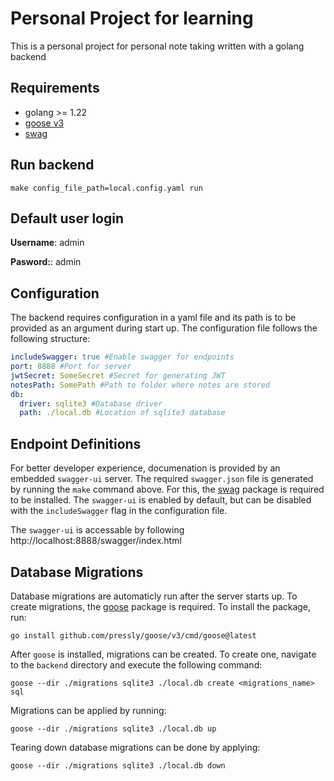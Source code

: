 # Personal Project for learning

This is a personal project for personal note taking written with a golang backend

## Requirements

* golang >= 1.22
* [goose v3](https://github.com/pressly/goose)
* [swag](https://github.com/swaggo/swag)

## Run backend

```shell
make config_file_path=local.config.yaml run
```

## Default user login

**Username**: admin

**Pasword:**: admin

## Configuration

The backend requires configuration in a yaml file and its path is to be provided as an argument during start up. The configuration file follows the following structure:

```yaml
includeSwagger: true #Enable swagger for endpoints
port: 8888 #Port for server
jwtSecret: SomeSecret #Secret for generating JWT
notesPath: SomePath #Path to folder where notes are stored
db:
  driver: sqlite3 #Database driver
  path: ./local.db #Location of sqlite3 database
```

## Endpoint Definitions
For better developer experience, documenation is provided by an embedded `swagger-ui` server. The required `swagger.json` file is generated by running the `make` command above. For this, the [swag](https://github.com/swaggo/swag) package is required to be installed. The `swagger-ui` is enabled by default, but can be disabled with the `includeSwagger` flag in the configuration file.

The `swagger-ui` is accessable by following http://localhost:8888/swagger/index.html

## Database Migrations

Database migrations are automaticly run after the server starts up. To create migrations, the [goose](https://github.com/pressly/goose) package is required.
To install the package, run:

```shell
go install github.com/pressly/goose/v3/cmd/goose@latest
```

After `goose` is installed, migrations can be created. To create one, navigate to the `backend` directory and execute the following command:

```shell
goose --dir ./migrations sqlite3 ./local.db create <migrations_name> sql
```

Migrations can be applied by running:

```shell
goose --dir ./migrations sqlite3 ./local.db up
```

Tearing down database migrations can be done by applying:

```shell
goose --dir ./migrations sqlite3 ./local.db down
```
